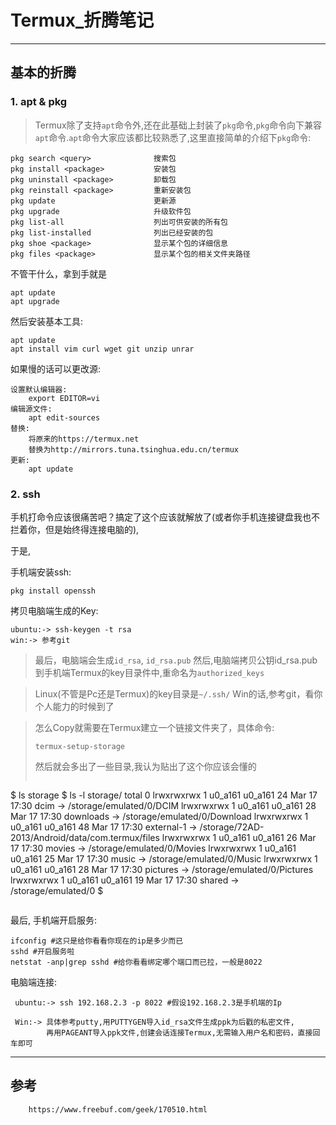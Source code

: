 # Termux_折腾笔记

------
## 基本的折腾

### 1. apt & pkg

> Termux除了支持`apt`命令外,还在此基础上封装了`pkg`命令,`pkg`命令向下兼容`apt`命令.`apt`命令大家应该都比较熟悉了,这里直接简单的介绍下`pkg`命令:

```
pkg search <query>              搜索包
pkg install <package>           安装包
pkg uninstall <package>         卸载包
pkg reinstall <package>         重新安装包
pkg update                      更新源
pkg upgrade                     升级软件包
pkg list-all                    列出可供安装的所有包
pkg list-installed              列出已经安装的包
pkg shoe <package>              显示某个包的详细信息
pkg files <package>             显示某个包的相关文件夹路径
```

不管干什么，拿到手就是
```
apt update
apt upgrade
```

然后安装基本工具:
```
apt update
apt install vim curl wget git unzip unrar
```


如果慢的话可以更改源:
```
设置默认编辑器:
    export EDITOR=vi
编辑源文件:
    apt edit-sources
替换:
    将原来的https://termux.net
    替换为http://mirrors.tuna.tsinghua.edu.cn/termux
更新:
    apt update
```

### 2. ssh

手机打命令应该很痛苦吧？搞定了这个应该就解放了(或者你手机连接键盘我也不拦着你，但是始终得连接电脑的),

于是,

手机端安装ssh:
```
pkg install openssh
```

拷贝电脑端生成的Key:
```
ubuntu:-> ssh-keygen -t rsa
win:-> 参考git
```

> 最后，电脑端会生成`id_rsa`, `id_rsa.pub`
> 然后,电脑端拷贝公钥id_rsa.pub到手机端Termux的key目录件中,重命名为`authorized_keys`

> Linux(不管是Pc还是Termux)的key目录是`~/.ssh/`
> Win的话,参考git，看你个人能力的时候到了

> 怎么Copy就需要在Termux建立一个链接文件夹了，具体命令:
> 
> ```
> termux-setup-storage
> ```
> 
> 然后就会多出了一些目录,我认为贴出了这个你应该会懂的
> 
> ```
$ ls
storage
$ ls -l storage/
total 0
lrwxrwxrwx    1 u0_a161  u0_a161         24 Mar 17 17:30 dcim -> /storage/emulated/0/DCIM
lrwxrwxrwx    1 u0_a161  u0_a161         28 Mar 17 17:30 downloads -> /storage/emulated/0/Download
lrwxrwxrwx    1 u0_a161  u0_a161         48 Mar 17 17:30 external-1 -> /storage/72AD-2013/Android/data/com.termux/files
lrwxrwxrwx    1 u0_a161  u0_a161         26 Mar 17 17:30 movies -> /storage/emulated/0/Movies
lrwxrwxrwx    1 u0_a161  u0_a161         25 Mar 17 17:30 music -> /storage/emulated/0/Music
lrwxrwxrwx    1 u0_a161  u0_a161         28 Mar 17 17:30 pictures -> /storage/emulated/0/Pictures
lrwxrwxrwx    1 u0_a161  u0_a161         19 Mar 17 17:30 shared -> /storage/emulated/0
$
> ```
> 

最后,
手机端开启服务:
```
ifconfig #这只是给你看看你现在的ip是多少而已
sshd #开启服务啦
netstat -anp|grep sshd #给你看看绑定哪个端口而已拉，一般是8022
```
电脑端连接:
```
 ubuntu:-> ssh 192.168.2.3 -p 8022 #假设192.168.2.3是手机端的Ip
 
 Win:-> 具体参考putty,用PUTTYGEN导入id_rsa文件生成ppk为后戳的私密文件,
        再用PAGEANT导入ppk文件,创建会话连接Termux,无需输入用户名和密码，直接回车即可
```

------
## 参考
```
    https://www.freebuf.com/geek/170510.html
```

